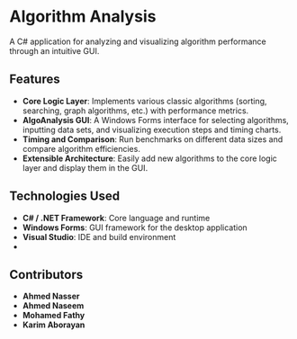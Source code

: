 # Algorithm Analysis

A C# application for analyzing and visualizing algorithm performance through an intuitive GUI.

## Features

* **Core Logic Layer**: Implements various classic algorithms (sorting, searching, graph algorithms, etc.) with performance metrics.
* **AlgoAnalysis GUI**: A Windows Forms interface for selecting algorithms, inputting data sets, and visualizing execution steps and timing charts.
* **Timing and Comparison**: Run benchmarks on different data sizes and compare algorithm efficiencies.
* **Extensible Architecture**: Easily add new algorithms to the core logic layer and display them in the GUI.

## Technologies Used

* **C# / .NET Framework**: Core language and runtime
* **Windows Forms**: GUI framework for the desktop application
* **Visual Studio**: IDE and build environment
*

## Contributors

* **Ahmed Nasser**
* **Ahmed Naseem**
* **Mohamed Fathy**
* **Karim Aborayan**
